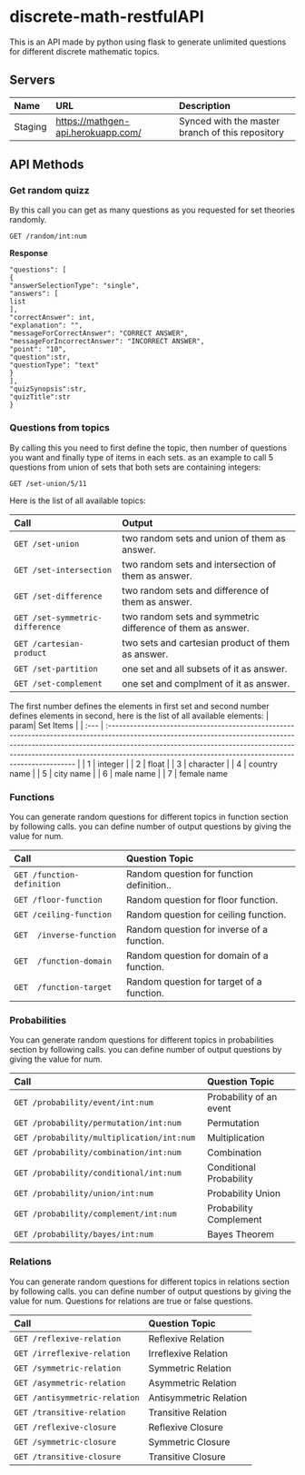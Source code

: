 # discrete-math-restfulAPI

This is an API made by python using flask to generate unlimited questions for different discrete mathematic topics.

## Servers

| Name            | URL                 | Description                                                                                                   |
| :-------------- | :------------------ | :------------------------------------------------------------------------------------------------------------ |
| Staging     | https://mathgen-api.herokuapp.com/ | Synced with the master branch of this repository                |

## API Methods

### Get random quizz
By this call you can get as many questions as you requested for set theories randomly.

```HTTP
GET /random/int:num
```

**Response**

```{
"questions": [
{
"answerSelectionType": "single",
"answers": [
list
],
"correctAnswer": int,
"explanation": "",
"messageForCorrectAnswer": "CORRECT ANSWER",
"messageForIncorrectAnswer": "INCORRECT ANSWER",
"point": "10",
"question":str,
"questionType": "text"
}
],
"quizSynopsis":str,
"quizTitle":str
}
```

### Questions from topics

By calling this you need to first define the topic, then number of questions you want and finally type of items in each sets.
as an example to call 5 questions from union of sets that both sets are containing integers:

```HTTP
GET /set-union/5/11
```

Here is the list of all available topics:

| Call     | Output                                                                                                                                                                                                                                                                                                      |
| :-------- | :--------------------------------------------------------------------------------------------------------------------------------------------------------------------------------------------------------------------------------------------------------------------------------------------------------------- |
| ```GET /set-union```     | two random sets and union of them as answer.                                                                                                                                                                                                                                                             |
| ```GET /set-intersection```  | two random sets and intersection of them as answer.                                                                                                                                                                                                                                                                                     |
| ```GET /set-difference```     | two random sets and difference of them as answer.                                                                                                                                                                                                                                                   |
| ```GET /set-symmetric-difference```      | two random sets and symmetric difference of them as answer.                                                                                                                                                                                                                                                                    |
| ```GET /cartesian-product``` | two sets and cartesian product of them as answer.                                                                                                                                                                                                                                            |
| ```GET /set-partition``` | one set and all subsets of it as answer.                                                                                                                                                                                                                                           |
| ```GET /set-complement```      | one set and complment of it as answer.

The first number defines the elements in first set and second number defines elements in second, here is the list of all available elements:
| param| Set Items                                                                                                                                                                                                                                                                                                      |
| :--- | :--------------------------------------------------------------------------------------------------------------------------------------------------------------------------------------------------------------------------------------------------------------------------------------------------------------- |
| 1    | integer                                                                                                                                                                                                                                                            |
| 2    | float                                                                                                                                                                                                                                                                                     |
| 3    | character                                                                                                                                                                                                                                                  |
| 4    | country name                                                                                                                                                                                                                                                                    |
| 5    | city name                                                                                                                                                                                                                                            |
| 6    | male name                                                                                                                                                                                                                                           |
| 7    | female name


### Functions

You can generate random questions for different topics in function section by following calls. you can define number of output questions by giving the value for num.

| Call| Question Topic                                                                                                                                                                                                                                                                                                     |
| :--- | :--------------------------------------------------------------------------------------------------------------------------------------------------------------------------------------------------------------------------------------------------------------------------------------------------------------- |
| ```GET /function-definition```    | Random question for function definition..                                                                                                                                                                                                         |
|  ```GET /floor-function```    | Random question for floor function.                                                                                                                                                                                                                                                                                     |
|  ```GET /ceiling-function```    | Random question for ceiling function.                                                                                                                                                                                                                                                                                     |
| ```GET  /inverse-function```|Random question for inverse of a function.                                                                                                                                                                                           |
| ```GET  /function-domain```| Random question for domain of a function.                                                                                                                                                                                                                       |
| ```GET  /function-target```| Random question for target of a function.                                                                                                                                                                                                            |



### Probabilities

You can generate random questions for different topics in probabilities section by following calls. you can define number of output questions by giving the value for num.

| Call| Question Topic                                                                                                                                                                                                                                                                                                     |
| :--- | :--------------------------------------------------------------------------------------------------------------------------------------------------------------------------------------------------------------------------------------------------------------------------------------------------------------- |
| ```GET /probability/event/int:num```    | Probability of an event |
|  ```GET /probability/permutation/int:num```    | Permutation  |
| ```GET /probability/multiplication/int:num	```|Multiplication|
| ```GET /probability/combination/int:num	```| Combination|
| ```GET /probability/conditional/int:num```| Conditional Probability |
| ```GET /probability/union/int:num```| Probability Union|
| ```GET /probability/complement/int:num	```| Probability Complement |
| ```GET /probability/bayes/int:num```| Bayes Theorem |



### Relations

You can generate random questions for different topics in relations section by following calls. you can define number of output questions by giving the value for num. Questions for relations are true or false questions.

| Call| Question Topic                                                                                                                                                                                                                                                                                                     |
| :--- | :--------------------------------------------------------------------------------------------------------------------------------------------------------------------------------------------------------------------------------------------------------------------------------------------------------------- |
| ```GET /reflexive-relation```    | Reflexive Relation |
|  ```GET /irreflexive-relation```    | Irreflexive Relation  |
| ```GET /symmetric-relation	```|Symmetric Relation|
| ```GET /asymmetric-relation	```| Asymmetric Relation|
| ```GET /antisymmetric-relation```| Antisymmetric Relation |
| ```GET /transitive-relation```| Transitive Relation|
| ```GET /reflexive-closure	```| Reflexive Closure |
| ```GET /symmetric-closure```| Symmetric Closure |
| ```GET /transitive-closure```| Transitive Closure |
